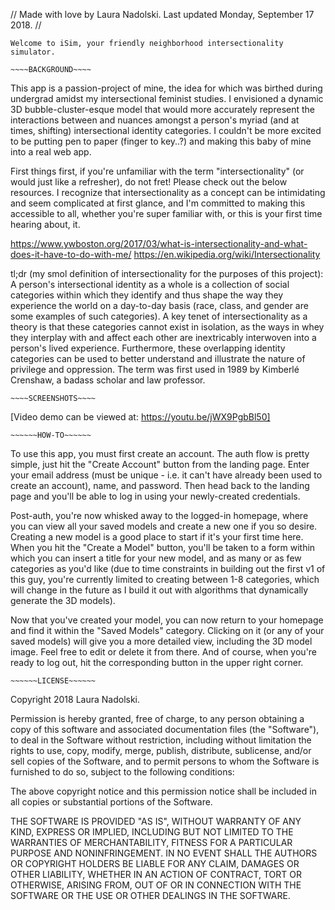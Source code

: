 // Made with love by Laura Nadolski. Last updated Monday, September 17 2018. //

~~~~~~~~~~~~~~~~~~~~~~~~~~~~~~~~~~~~~~~~~~~~~~~~~~~~~~~~~~~~~~~~~~~~~~~~
Welcome to iSim, your friendly neighborhood intersectionality simulator.
~~~~~~~~~~~~~~~~~~~~~~~~~~~~~~~~~~~~~~~~~~~~~~~~~~~~~~~~~~~~~~~~~~~~~~~~

~~~~~~~~~~~~~~~~~~
~~~~BACKGROUND~~~~
~~~~~~~~~~~~~~~~~~

This app is a passion-project of mine, the idea for which was birthed during undergrad amidst my intersectional feminist studies. I envisioned a dynamic 3D bubble-cluster-esque model that would more accurately represent the interactions between and nuances amongst a person's myriad (and at times, shifting) intersectional identity categories. I couldn't be more excited to be putting pen to paper (finger to key..?) and making this baby of mine into a real web app.

First things first, if you're unfamiliar with the term "intersectionality" (or would just like a refresher), do not fret! Please check out the below resources. I recognize that intersectionality as a concept can be intimidating and seem complicated at first glance, and I'm committed to making this accessible to all, whether you're super familiar with, or this is your first time hearing about, it.

  https://www.ywboston.org/2017/03/what-is-intersectionality-and-what-does-it-have-to-do-with-me/
  https://en.wikipedia.org/wiki/Intersectionality

tl;dr (my smol definition of intersectionality for the purposes of this project):
  A person's intersectional identity as a whole is a collection of social categories within which they identify and thus shape the way they experience the world on a day-to-day basis (race, class, and gender are some examples of such categories). A key tenet of intersectionality as a theory is that these categories cannot exist in isolation, as the ways in whey they interplay with and affect each other are inextricably interwoven into a person's lived experience. Furthermore, these overlapping identity categories can be used to better understand and illustrate the nature of privilege and oppression. The term was first used in 1989 by Kimberlé Crenshaw, a badass scholar and law professor.

  ~~~~~~~~~~~~~~~~~~~
  ~~~~SCREENSHOTS~~~~
  ~~~~~~~~~~~~~~~~~~~

[Video demo can be viewed at: https://youtu.be/jWX9PgbBl50]

  ~~~~~~~~~~~~~~~~~~
  ~~~~~~HOW-TO~~~~~~
  ~~~~~~~~~~~~~~~~~~

To use this app, you must first create an account. The auth flow is pretty simple, just hit the "Create Account" button from the landing page. Enter your email address (must be unique - i.e. it can't have already been used to create an account), name, and password. Then head back to the landing page and you'll be able to log in using your newly-created credentials.

Post-auth, you're now whisked away to the logged-in homepage, where you can view all your saved models and create a new one if you so desire. Creating a new model is a good place to start if it's your first time here. When you hit the "Create a Model" button, you'll be taken to a form within which you can insert a title for your new model, and as many or as few categories as you'd like (due to time constraints in building out the first v1 of this guy, you're currently limited to creating between 1-8 categories, which will change in the future as I build it out with algorithms that dynamically generate the 3D models).

Now that you've created your model, you can now return to your homepage and find it within the "Saved Models" category. Clicking on it (or any of your saved models) will give you a more detailed view, including the 3D model image. Feel free to edit or delete it from there. And of course, when you're ready to log out, hit the corresponding button in the upper right corner.

  ~~~~~~~~~~~~~~~~~~~
  ~~~~~~LICENSE~~~~~~
  ~~~~~~~~~~~~~~~~~~~

  Copyright 2018 Laura Nadolski.

  Permission is hereby granted, free of charge, to any person obtaining a copy of this software and associated documentation files (the "Software"), to deal in the Software without restriction, including without limitation the rights to use, copy, modify, merge, publish, distribute, sublicense, and/or sell copies of the Software, and to permit persons to whom the Software is furnished to do so, subject to the following conditions:

  The above copyright notice and this permission notice shall be included in all copies or substantial portions of the Software.

  THE SOFTWARE IS PROVIDED "AS IS", WITHOUT WARRANTY OF ANY KIND, EXPRESS OR IMPLIED, INCLUDING BUT NOT LIMITED TO THE WARRANTIES OF MERCHANTABILITY, FITNESS FOR A PARTICULAR PURPOSE AND NONINFRINGEMENT. IN NO EVENT SHALL THE AUTHORS OR COPYRIGHT HOLDERS BE LIABLE FOR ANY CLAIM, DAMAGES OR OTHER LIABILITY, WHETHER IN AN ACTION OF CONTRACT, TORT OR OTHERWISE, ARISING FROM, OUT OF OR IN CONNECTION WITH THE SOFTWARE OR THE USE OR OTHER DEALINGS IN THE SOFTWARE.

